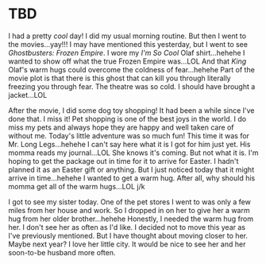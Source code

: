# TBD

I had a pretty *cool* day! I did my usual morning routine. But then I went to the movies...yay!!! I may have mentioned this yesterday, but I went to see *Ghostbusters: Frozen Empire*. I wore my *I'm So Cool* Olaf shirt...hehehe I wanted to show off what the true Frozen Empire was...LOL And that *King* Olaf's warm hugs could overcome the coldness of fear...hehehe Part of the movie plot is that there is this ghost that can kill you through literally freezing you through fear. The theatre was so cold. I should have brought a jacket...LOL

After the movie, I did some dog toy shopping! It had been a while since I've done that. I miss it! Pet shopping is one of the best joys in the world. I do miss my pets and always hope they are happy and well taken care of without me. Today's little adventure was so much fun! This time it was for Mr. Long Legs...hehehe I can't say here what it is I got for him just yet. His momma reads my journal...LOL She knows it's coming. But not what it is. I'm hoping to get the package out in time for it to arrive for Easter. I hadn't planned it as an Easter gift or anything. But I just noticed today that it might arrive in time...hehehe I wanted to get a warm hug. After all, why should his momma get all of the warm hugs...LOL j/k

I got to see my sister today. One of the pet stores I went to was only a few miles from her house and work. So I dropped in on her to give her a warm hug from her older brother...hehehe Honestly, I needed the warm hug from her. I don't see her as often as I'd like. I decided not to move this year as I've previously mentioned. But I have thought about moving closer to her. Maybe next year? I love her little city. It would be nice to see her and her soon-to-be husband more often.

